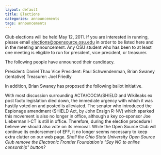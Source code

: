 ```yaml
---
layout: default
title: Elections
categories: announcements
tags: announcements
---
```

Club elections will be held May 12, 2011. If you are interested in running, please email elections@opensource.osu.edu in order to be listed here and in the meeting announcement. Any OSU student who has been to at least one meeting is eligible to run for president, vice president, or treasurer.

The following people have announced their candidacy.

President: Daniel Thau
Vice President: Paul Schwendenman, Brian Swaney (tentative)
Treasurer: Joel Friedly

In addition, Brian Swaney has proposed the following ballot initiative.

With most discussion surrounding ACTA/COCIA/SHIELD and Wikileaks ex post facto legislation died down, the immediate urgency with which it was hastily voted on and posted is alleviated. The senator who introduced the Espionage amendment (SHIELD Act, by John Ensign R-NV) which sparked this movement is also no longer in office, although a key co-sponsor Joe Lieberman I-CT is still in office. Therefore, during the election procedure I believe we should also vote on its removal. While the Open Source Club will continue its endorsement of EFF, it no longer seems necessary to keep extra clutter on our web page. <em>Shall the Ohio State University Open Source Club remove the Electronic Frontier Foundation's "Say NO to online censorship" button?</em>
